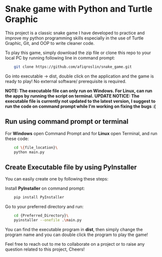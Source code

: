 
# Snake game with Python and Turtle Graphic

This project is a classic snake game I have developed to practice and improve my python programming skills especially in the use of Turtle Graphic, Git, and OOP to write cleaner code.

To play this game, simply download the zip file or clone this repo to your local PC by running following line in command prompt:

```bash
    git clone https://github.com/afiqroslin/snake_game.git
```

Go into executable -> dist, double click on the application and the game is ready to play! No external software/ prerequisite is required.

**NOTE: The executable file can only run on Windows. For Linux, can run the apps by running the script on terminal.**
**UPDATE NOTICE: The executable file is currently not updated to the latest version, I suggest to run the code on command prompt while I'm working on fixing the bugs :(**


## Run using command prompt or terminal
For **Windows** open Command Prompt and for **Linux** open Terminal, and run these code:
```bash
    cd \{file_location}\
    python main.py
```
    
## Create Executable file by using PyInstaller

You can easily create one by following these steps:

Install **PyInstaller** on command prompt:

```bash
    pip install PyInstaller
```

Go to your preferred directory and run:
```bash
    cd {Preferred_Directory}\
    pyinstaller --onefile .\main.py
```
You can find the executable program in **dist**, then simply change the program name and you can double click the program to play the game!

Feel free to reach out to me to collaborate on a project or to raise any question related to this project, Cheers!


    
